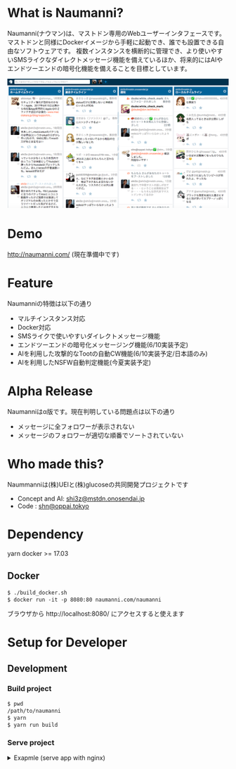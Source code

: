 # What is Naumanni?

Naumanni(ナウマン)は、マストドン専用のWebユーザーインタフェースです。
マストドンと同様にDockerイメージから手軽に起動でき、誰でも設置できる自由なソフトウェアです。
複数インスタンスを横断的に管理でき、より使いやすいSMSライクなダイレクトメッセージ機能を備えているほか、将来的にはAIやエンドツーエンドの暗号化機能を備えることを目標としています。

![Screenshot](screenshot.png)

# Demo

 http://naumanni.com/ (現在準備中です)

# Feature

Naumanniの特徴は以下の通り

* マルチインスタンス対応
* Docker対応
* SMSライクで使いやすいダイレクトメッセージ機能
* エンドツーエンドの暗号化メッセージング機能(6/10実装予定)
* AIを利用した攻撃的なTootの自動CW機能(6/10実装予定/日本語のみ)
* AIを利用したNSFW自動判定機能(今夏実装予定)

# Alpha Release

Naumanniはα版です。現在判明している問題点は以下の通り

* メッセージに全フォロワーが表示されない
* メッセージのフォロワーが適切な順番でソートされていない

# Who made this?

Naummanniは(株)UEIと(株)glucoseの共同開発プロジェクトです

* Concept and AI: shi3z@mstdn.onosendai.jp
* Code : shn@oppai.tokyo

# Dependency

yarn
docker >=  17.03

## Docker

```
$ ./build_docker.sh
$ docker run -it -p 8080:80 naumanni.com/naumanni
```

ブラウザから http://localhost:8080/ にアクセスすると使えます


# Setup for Developer

## Development

### Build project

```
$ pwd
/path/to/naumanni
$ yarn
$ yarn run build
```

### Serve project

<details>
<summary> Exapmle (serve app with nginx) </summary>

### Install nginx

```
$ brew install nginx
$ mkdir -p /usr/loca/var/run/nginx/proxy_temp
$ echo '127.0.0.1 naumanniskine.localdev' >> /etc/hosts
```

#### project tree

```
.
├── README.md
├── coverage
│   ├── clover.xml
│   ├── coverage-final.json
│   ├── lcov-report
│   └── lcov.info
├── etc
│   └── s3cmd_maintenance.sh
│   ├── deploy.sh
│   ├── deploy_s3_alpha.sh
│   ├── dev
│   │   ├── logs
│   │   │   └── access.log
│   │   ├── nginx
│   │   │   ├── mime.types
│   │   │   ├── nginx.conf
│   │   │   └── uwsgi_params
│   │   ├── nginx.pid
│   │   └── tmp
│   │       └── client_tmp
├── dev.screenrc
├── exclude-files
└── s3cmd_maintenance.sh
├── nginx.conf
├── node_modules
│   ├── ***
├── package.json
├── postcss.config.js
├── raw
│   ├── copy-fonts.sh
│   └── fontello-c1112e15
├── src
│   ├── css
│   └── js
├── static
│   ├── font
│   ├── images
│   ├── main.bundle.js
│   ├── main.bundle.js.map
│   └── main.css
├── webpack.config.babel.js
├── www
│   ├── authorize
│   ├── favicon.ico
│   └── index.html
└── yarn.lock
```

<p>
<details>
<summary> etc/dev/nginx/mime.types </summary>

```

types {
    text/html                             html htm shtml;
    text/css                              css;
    text/xml                              xml;
    image/gif                             gif;
    image/jpeg                            jpeg jpg;
    application/x-javascript              js;
    application/atom+xml                  atom;
    application/rss+xml                   rss;

    text/mathml                           mml;
    text/plain                            txt;
    text/vnd.sun.j2me.app-descriptor      jad;
    text/vnd.wap.wml                      wml;
    text/x-component                      htc;

    image/png                             png;
    image/tiff                            tif tiff;
    image/vnd.wap.wbmp                    wbmp;
    image/x-icon                          ico;
    image/x-jng                           jng;
    image/x-ms-bmp                        bmp;
    image/svg+xml                         svg svgz;
    image/webp                            webp;

    application/java-archive              jar war ear;
    application/mac-binhex40              hqx;
    application/msword                    doc;
    application/pdf                       pdf;
    application/postscript                ps eps ai;
    application/rtf                       rtf;
    application/vnd.ms-excel              xls;
    application/vnd.ms-powerpoint         ppt;
    application/vnd.wap.wmlc              wmlc;
    application/vnd.google-earth.kml+xml  kml;
    application/vnd.google-earth.kmz      kmz;
    application/x-7z-compressed           7z;
    application/x-cocoa                   cco;
    application/x-java-archive-diff       jardiff;
    application/x-java-jnlp-file          jnlp;
    application/x-makeself                run;
    application/x-perl                    pl pm;
    application/x-pilot                   prc pdb;
    application/x-rar-compressed          rar;
    application/x-redhat-package-manager  rpm;
    application/x-sea                     sea;
    application/x-shockwave-flash         swf;
    application/x-stuffit                 sit;
    application/x-tcl                     tcl tk;
    application/x-x509-ca-cert            der pem crt;
    application/x-xpinstall               xpi;
    application/xhtml+xml                 xhtml;
    application/zip                       zip;

    application/octet-stream              bin exe dll;
    application/octet-stream              deb;
    application/octet-stream              dmg;
    application/octet-stream              eot;
    application/octet-stream              iso img;
    application/octet-stream              msi msp msm;

    audio/midi                            mid midi kar;
    audio/mpeg                            mp3;
    audio/ogg                             ogg;
    audio/x-m4a                           m4a;
    audio/x-realaudio                     ra;

    video/3gpp                            3gpp 3gp;
    video/mp4                             mp4;
    video/mpeg                            mpeg mpg;
    video/quicktime                       mov;
    video/webm                            webm;
    video/x-flv                           flv;
    video/x-m4v                           m4v;
    video/x-mng                           mng;
    video/x-ms-asf                        asx asf;
    video/x-ms-wmv                        wmv;
    video/x-msvideo                       avi;
}
```

</details>

<p>
<details>
<summary> etc/dev/nginx/uwsgi_params </summary>

```

uwsgi_param  QUERY_STRING       $query_string;
uwsgi_param  REQUEST_METHOD     $request_method;
uwsgi_param  CONTENT_TYPE       $content_type;
uwsgi_param  CONTENT_LENGTH     $content_length;

uwsgi_param  REQUEST_URI        $request_uri;
uwsgi_param  PATH_INFO          $document_uri;
uwsgi_param  DOCUMENT_ROOT      $document_root;
uwsgi_param  SERVER_PROTOCOL    $server_protocol;

uwsgi_param  REMOTE_ADDR        $remote_addr;
uwsgi_param  REMOTE_PORT        $remote_port;
uwsgi_param  SERVER_PORT        $server_port;
uwsgi_param  SERVER_NAME        $server_name;
```

</details>

<p>
<details>
<summary> etc/dev/nginx/nginx.conf </summary>

```
worker_processes    auto;

error_log    stderr warn;
pid          etc/dev/tmp/nginx.pid;

events {
    worker_connections 256;
}

http {
    default_type    application/octet-stream;

    log_format ltsv "time:$time_local"
                    "\thost:$remote_addr"
                    "\tforwardedfor:$http_x_forwarded_for"
                    "\treq:$request"
                    "\tstatus:$status"
                    "\tsize:$body_bytes_sent"
                    "\treferer:$http_referer"
                    "\tua:$http_user_agent"
                    "\treqtime:$request_time"
                    "\tupsttime:$upstream_response_time"
                    "\tcache:$upstream_http_x_cache"
                    "\truntime:$upstream_http_x_runtime"
                    "\tvhost:$host";
    access_log  etc/dev/logs/access.log ltsv;

    client_body_temp_path etc/dev/tmp/client_tmp;

    sendfile    on;
    #tcp_nopush on;

    keepalive_timeout   60;
    tcp_nodelay      on;

    gzip            on;

    # uwsgi
    proxy_intercept_errors on;  # proxyがエラーを返したときに、nginxのerror_pageを適用する
    # 7秒proxyが処理を返さなければ504: GatewayTimeoutにする。
    proxy_read_timeout 7;
    proxy_connect_timeout 7;
    proxy_redirect off;

    include uwsgi_params;
    include mime.types;

    server {
        listen     7654;
        charset    utf-8;
        server_name naumanniskine.localdev;

        access_log  /dev/stdout ltsv;

        # 1リクエストの大きさを10Mまで許可する
        proxy_max_temp_file_size    0;
        client_max_body_size        10M;

        # error_pages
        error_page 404 /static/error/notfound.html;
        error_page 503 /static/error/maintenance.html;
        error_page 504 /static/error/delay.html;
        error_page 403 /static/error/forbidden.html;
        error_page 500 501 502 /static/error/error.html;

        location /static {
            alias ./static;
        }

        location / {
            root ./www;
            try_files $uri /index.html;
            default_type text/html;
        }
    }

}
```

</details>


### Test

```
$ yarn test
```

### React Storybook

```
$ yarn run storybook
```

# Contribution / 開発に参加するなら

バグや機能要望はIssuesに書き込むか、#naumanniのタグをつけてトゥートしてください。
Pull Requestも歓迎します!

ToDo管理は[Pivotal Tracker](https://www.pivotaltracker.com/n/projects/2018707)を使っています。
